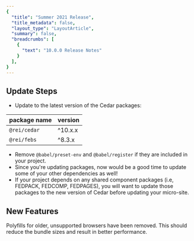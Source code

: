 ```yaml
---
{
  "title": "Summer 2021 Release",
  "title_metadata": false,
  "layout_type": "LayoutArticle",
  "summary": false,
  "breadcrumbs": [
    {
      "text": "10.0.0 Release Notes"
    }
  ],
}
---
```


<cdr-doc-table-of-contents-shell parentSelector='h2' childSelector='h3'>

## Update Steps

- Update to the latest version of the Cedar packages:

| package name | version |
|--------------|---------|
| `@rei/cedar` | ^10.x.x |
| `@rei/febs` | ^8.3.x |

- Remove `@babel/preset-env` and `@babel/register` if they are included in your project.
- Since you're updating packages, now would be a good time to update some of your other dependencies as well!
- If your project depends on any shared component packages (i.e, FEDPACK, FEDCOMP, FEDPAGES), you will want to update those packages to the new version of Cedar before updating your micro-site.

## New Features

Polyfills for older, unsupported browsers have been removed. This should reduce the bundle sizes and result in better performance.

</cdr-doc-table-of-contents-shell>
